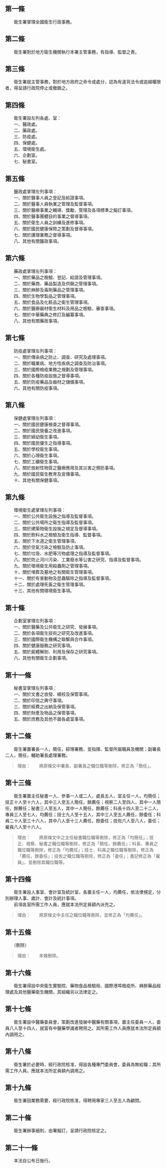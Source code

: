 第一條 
-------
　　衛生署掌理全國衛生行政事務。  


第二條 
-------
　　衛生署對於地方衛生機關執行本署主管事務，有指導、監督之責。  


第三條 
-------
　　衛生署就主管事務，對於地方政府之命令或處分，認為有違背法令或逾越權限者，得呈請行政院停止或撤銷之。  


第四條 
-------
　　衛生署設左列各處、室：  
　　一、醫政處。  
　　二、藥政處。  
　　三、防疫處。  
　　四、保健處。  
　　五、環境衛生處。  
　　六、企劃室。  
　　七、秘書室。  


第五條 
-------
　　醫政處掌理左列事項：  
　　一、關於醫事人員之登記及給證事項。  
　　二、關於醫事人員執業之管理及監督事項。  
　　三、關於醫療事業之輔導、獎勵、管理及各項標準之擬訂事項。  
　　四、關於醫事團體目的事業之督導事項。  
　　五、關於衛生人員之訓練及進修事項。  
　　六、關於國民健康保險之策劃及督導事項。  
　　七、關於護理業務之督導事項。  
　　八、其他有關醫政事項。  


第六條 
-------
　　藥政處掌理左列事項：  
　　一、關於藥品之檢驗、登記、給證及管理事項。  
　　二、關於藥商、藥品製造及供銷之管理事項。  
　　三、關於麻醉及毒劑藥品之管理事項。  
　　四、關於生物學製品之管理事項。  
　　五、關於食品及化粧品之衛生管理事項。  
　　六、關於醫療器材衛生材料及用品之檢驗、審查事項。  
　　七、關於中華藥典之修訂及編纂事項。  
　　八、其他有關藥政事項。  


第七條 
-------
　　防疫處掌理左列事項：  
　　一、關於傳染病之防止、調查、研究及處理事項。  
　　二、關於職業病、地方性疾病之調查及防治事項。  
　　三、關於國際檢疫業務之規劃及管理事項。  
　　四、關於各種防疫設施之督導事項。  
　　五、關於防疫藥品及器材之儲備事項。  
　　六、其他有關防疫事項。  


第八條 
-------
　　保健處掌理左列事項：  
　　一、關於國民健康檢查之督導事項。  
　　二、關於國民營養之改進事項。  
　　三、關於婦幼衛生事項。  
　　四、關於國民優生之指導事項。  
　　五、關於學校衛生事項。  
　　六、關於心理衛生事項。  
　　七、關於工礦衛生事項。  
　　八、關於放射性物質之醫療應用及其災害之預防事項。  
　　九、關於國民衛生教育及宣傳事項。  
　　十、其他有關保健事項。  


第九條 
-------
　　環境衛生處掌理左列事項：  
　　一、關於公共衛生設施之指導及監督事項。  
　　二、關於公共場所之衛生指導及監督事項。  
　　三、關於建築物衛生設施之規定及督導事項。  
　　四、關於飲料水之檢驗及衛生指導、監督事項。  
　　五、關於下水道之衛生管理事項。  
　　六、關於空氣污染之檢驗及防止事項。  
　　七、關於垃圾、水肥等污物處理之指導及監督事項。  
　　八、關於防止河川污染、工業廢水等公害之研究、指導及監督事項。  
　　九、關於環境衛生用殺蟲劑之管理事項。  
　　十、關於埋葬及墓地之有關衛生管理事項。  
　　十一、關於有害動物及昆蟲驅除之指導及監督事項。  
　　十二、關於處理死畜之衛生管理事項。  
　　十三、其他有關環境衛生事項。  


第十條 
-------
　　企劃室掌理左列事項：  
　　一、關於醫藥及公共衛生之研究、發展事項。  
　　二、關於各項衛生技術之研究及改進事項。  
　　三、關於國際衛生機構之聯繫與合作事項。  
　　四、關於健康服務之研究事項。  
　　五、關於屍體解剖、利用及保存之研究事項。  
　　六、其他有關衛生企劃事項。  


第十一條 
---------
　　秘書室掌理左列事項：  
　　一、關於文書之收發、繕校及保管事項。  
　　二、關於印信之典守事項。  
　　三、關於經費之出納及保管事項。  
　　四、關於財產及物品之保管事項。  
　　五、關於庶務及其他不屬各處室事項。  


第十二條 
---------
　　衛生署置署長一人，簡任，綜理署務，並指揮、監督所屬職員及機關；副署長二人，簡任，輔助署長處理署務。  
> 理由：　　將原條文中署長、副署長之職位職等刪除，修正為「簡任」。



第十三條 
---------
　　衛生署置主任秘書一人、參事一人或二人，處長五人、室主任一人，均簡任；技正十人至十六人，其中三人至五人簡任，餘薦任；視察二人至四人，其中一人簡任，餘薦任；秘書三人至五人，其中一人簡任，餘薦任；科長十四人至二十二人，專員三人至七人，均薦任；技士九人至十五人，其中三人至五人薦任，餘委任；科員二十人至三十六人，其中八人至十三人薦任，餘委任；技佐六人至八人，委任；雇員八人至十六人。  
> 理由：　　將原條文中之主任秘書職位職等刪除，修正為「均簡任」；技正、視察、秘書之職位職等刪除，修正為「簡任，餘薦任」；科長、專員之職位職等刪除，修正為「均薦任」；技士、科員之職位職等刪除，修正為「薦任，餘委任」；技佐之職位職等刪除，修正為「委任」；書記修正為「雇員」，並刪除其職位職等。



第十四條 
---------
　　衛生署設人事室、會計室及統計室，各置主任一人，均薦任，依法律規定，分別辦理人事、歲計、會計及統計事項。  
　　前項各室所需工作人員，應就本法所定員額內派充之。  
> 理由：　　將原條文中主任之職位職等刪除，並修正為「均薦任」。



第十五條 
---------
　　（刪除）  
> 理由：　　本條刪除。



第十六條 
---------
　　衛生署得設中央衛生實驗院、藥物食品檢驗局、國際港埠檢疫所、麻醉藥品經理處及其他醫藥衛生機關，其組織另以法律定之。  


第十七條 
---------
　　衛生署設中醫藥委員會，策劃改進發展中醫藥有關事項，置主任委員一人，委員八人至十四人，就富有中醫藥學識者聘用之。其所需工作人員應就本法所定員額內調用之。  


第十八條 
---------
　　衛生署於必要時，經行政院核准，得設各種專門委員會，委員為無給職；其所需工作人員，應就本法所定員額內調用之。  


第十九條 
---------
　　衛生署因業務需要，經行政院核准，得聘用專家三人至五人為顧問。  


第二十條 
---------
　　衛生署辦事細則，由署擬訂，呈請行政院核定之。  


第二十一條 
-----------
　　本法自公布日施行。